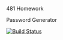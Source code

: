 481 Homework

Password Generator

[![Build Status](https://app.travis-ci.com/Dessette/myDemoApp.svg?token=sf5cA2fDGSo3ZzVBzSAx&branch=master)](https://app.travis-ci.com/Dessette/myDemoApp)
